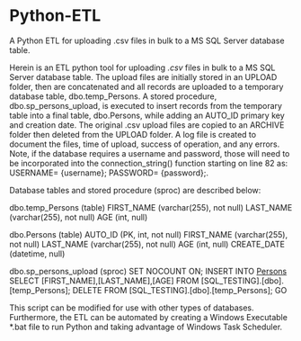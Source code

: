 # Python-ETL
A Python ETL for uploading .csv files in bulk to a MS SQL Server database table.


Herein is an ETL python tool for uploading *.csv* files in bulk to a MS SQL Server database table.  The upload files are initially stored in an UPLOAD folder, then are concatenated and all records are uploaded to a temporary database table, dbo.temp_Persons.  A stored procedure, dbo.sp_persons_upload, is executed to insert records from the temporary table into a final table, dbo.Persons, while adding an AUTO_ID primary key and creation date. The original .csv upload files are copied to an ARCHIVE folder then deleted from the UPLOAD folder. A log file is created to document the files, time of upload, success of operation, and any errors. Note, if the database requires a username and password, those will need to be incorporated into the connection_string() function starting on line 82 as: USERNAME= {username}; PASSWORD= {password};.

Database tables and stored procedure (sproc) are described below:

dbo.temp_Persons (table)
FIRST_NAME (varchar(255), not null)
LAST_NAME (varchar(255), not null)
AGE (int, null)

dbo.Persons (table)
AUTO_ID (PK, int, not null)
FIRST_NAME (varchar(255), not null)
LAST_NAME (varchar(255), not null)
AGE (int, null)
CREATE_DATE (datetime, null)

dbo.sp_persons_upload (sproc)
SET NOCOUNT ON;
INSERT INTO [Persons]([FIRST_NAME],[LAST_NAME],[AGE])
SELECT [FIRST_NAME],[LAST_NAME],[AGE]
FROM [SQL_TESTING].[dbo].[temp_Persons];
DELETE FROM [SQL_TESTING].[dbo].[temp_Persons];
GO

This script can be modified for use with other types of databases.  Furthermore, the ETL can be automated by creating a Windows Executable *.bat file to run Python and taking advantage of Windows Task Scheduler.


